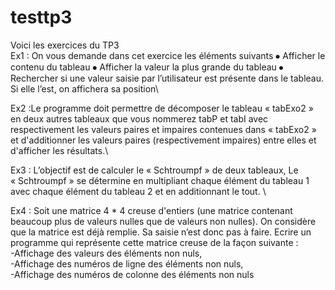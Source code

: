 # testtp3

Voici les exercices du TP3\
Ex1 : On vous demande dans cet exercice les éléments suivants
⦁	Afficher le contenu du tableau
⦁	Afficher la valeur la plus grande du tableau
⦁	Rechercher si une valeur saisie par l’utilisateur est présente dans le tableau. Si elle l’est, on affichera sa position\

Ex2 :Le programme doit permettre de décomposer le tableau « tabExo2 » en deux autres tableaux que vous nommerez tabP et tabI avec respectivement les valeurs paires et impaires contenues dans « tabExo2 » et d'additionner les valeurs paires (respectivement impaires) entre elles et d'afficher les résultats.\

Ex3 : L’objectif est de calculer le « Schtroumpf » de deux tableaux, Le « Schtroumpf » se détermine en multipliant chaque élément du tableau 1 avec chaque élément du tableau 2 et en additionnant le tout.
\

Ex4 : Soit une matrice 4 * 4 creuse d'entiers (une matrice contenant beaucoup plus de valeurs nulles que de valeurs non nulles). On considère que la matrice est déjà remplie. Sa saisie n’est donc pas à faire.
Ecrire un programme qui représente cette matrice creuse de la façon suivante :\
-Affichage des valeurs des éléments non nuls,\
-Affichage des numéros de ligne des éléments non nuls,\
-Affichage des numéros de colonne des éléments non nuls
